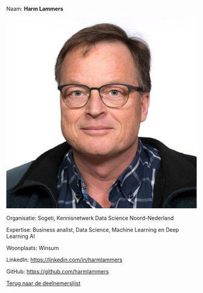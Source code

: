 Naam: **Harm Lammers**   

![Harm Lammers](../images/harm-lammers.jpg) 

Organisatie: Sogeti, Kennisnetwerk Data Science Noord-Nederland

Expertise: Business analist, Data Science, Machine Learning en Deep Learning AI

Woonplaats: Winsum

LinkedIn: https://linkedin.com/in/harmlammers

GitHub: https://github.com/harmlammers
    
[Terug naar de deelnemerslijst](../README.md)
